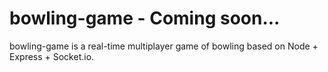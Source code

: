 # bowling-game - Coming soon...

bowling-game is a real-time multiplayer game of bowling based on Node + Express + Socket.io.

